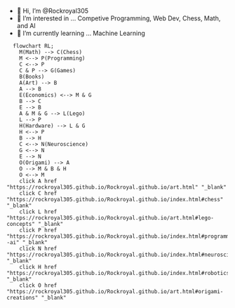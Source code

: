 - 👋 Hi, I’m @Rockroyal305
- 👀 I’m interested in ... Competive Programming, Web Dev, Chess, Math, and AI
- 🌱 I’m currently learning ... Machine Learning

```mermaid
  flowchart RL;
    M(Math) --> C(Chess)
    M <--> P(Programming)
    C <--> P
    C & P --> G(Games)
    B(Books)
    A(Art) --> B
    A --> B
    E(Economics) <--> M & G
    B --> C
    E --> B
    A & M & G --> L(Lego)
    L --> P
    H(Hardware) --> L & G
    H <--> P
    B --> H
    C <--> N(Neuroscience)
    G <--> N
    E --> N
    O(Origami) --> A
    O --> M & B & H
    O <--> M
    click A href "https://rockroyal305.github.io/Rockroyal.github.io/art.html" "_blank"
    click C href "https://rockroyal305.github.io/Rockroyal.github.io/index.html#chess" "_blank"
    click L href "https://rockroyal305.github.io/Rockroyal.github.io/art.html#lego-concepts" "_blank"
    click P href "https://rockroyal305.github.io/Rockroyal.github.io/index.html#programming--ai" "_blank"
    click N href "https://rockroyal305.github.io/Rockroyal.github.io/index.html#neuroscience" "_blank"
    click H href "https://rockroyal305.github.io/Rockroyal.github.io/index.html#robotics" "_blank"
    click O href "https://rockroyal305.github.io/Rockroyal.github.io/art.html#origami-creations" "_blank"
```

<!---
Rockroyal305/Rockroyal305 is a ✨ special ✨ repository because its `README.md` (this file) appears on your GitHub profile.
You can click the Preview link to take a look at your changes.
--->
